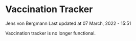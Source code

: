 Vaccination Tracker
================
Jens von Bergmann
Last updated at 07 March, 2022 - 15:51

Vaccination tracker is no longer functional.
